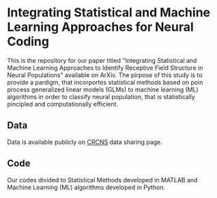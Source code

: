 # Integrating Statistical and Machine Learning Approaches for Neural Coding
This is the repository for our paper titled "Integrating Statistical and Machine Learning Approaches to Identify Receptive Field Structure in Neural Populations" available on ArXiv. The pirpose of this study is to provide a pardigm, that incorportes statistical methods based on poin process generalized linear models (GLMs) to machine learning (ML) algorithms in order to classify neural population, that is statistically pincipled and computationally efficient.  

## Data
Data is available publicly on [CRCNS](http://dx.doi.org/10.6080/K02N50G9) data sharing page. 

## Code
Our codes divided to Statistical Methods developed in MATLAB and Machine Learning (ML) algorithms developed in Python. 


